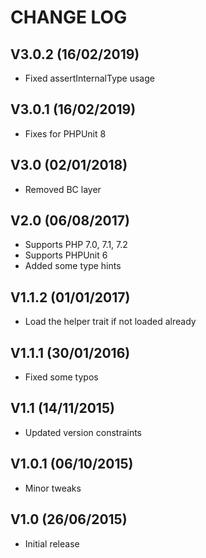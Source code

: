 CHANGE LOG
==========


## V3.0.2 (16/02/2019)

*  Fixed assertInternalType usage


## V3.0.1 (16/02/2019)

* Fixes for PHPUnit 8


## V3.0 (02/01/2018)

* Removed BC layer


## V2.0 (06/08/2017)

* Supports PHP 7.0, 7.1, 7.2
* Supports PHPUnit 6
* Added some type hints


## V1.1.2 (01/01/2017)

* Load the helper trait if not loaded already


## V1.1.1 (30/01/2016)

* Fixed some typos


## V1.1 (14/11/2015)

* Updated version constraints


## V1.0.1 (06/10/2015)

* Minor tweaks


## V1.0 (26/06/2015)

* Initial release
